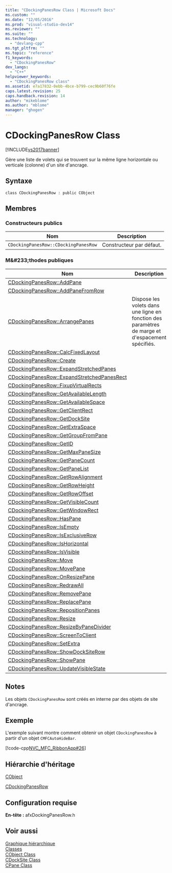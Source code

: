 ```yaml
---
title: "CDockingPanesRow Class | Microsoft Docs"
ms.custom: ""
ms.date: "12/05/2016"
ms.prod: "visual-studio-dev14"
ms.reviewer: ""
ms.suite: ""
ms.technology: 
  - "devlang-cpp"
ms.tgt_pltfrm: ""
ms.topic: "reference"
f1_keywords: 
  - "CDockingPanesRow"
dev_langs: 
  - "C++"
helpviewer_keywords: 
  - "CDockingPanesRow class"
ms.assetid: e7a17832-0ebb-4bce-b799-cec9b60f76fe
caps.latest.revision: 25
caps.handback.revision: 14
author: "mikeblome"
ms.author: "mblome"
manager: "ghogen"
---
```

# CDockingPanesRow Class
[!INCLUDE[vs2017banner](../../assembler/inline/includes/vs2017banner.md)]

Gère une liste de volets qui se trouvent sur la même ligne horizontale ou verticale \(colonne\) d'un site d'ancrage.  
  
## Syntaxe  
  
```  
class CDockingPanesRow : public CObject  
```  
  
## Membres  
  
### Constructeurs publics  
  
|Nom|Description|  
|---------|-----------------|  
|`CDockingPanesRow::CDockingPanesRow`|Constructeur par défaut.|  
  
### M&\#233;thodes publiques  
  
|Nom|Description|  
|---------|-----------------|  
|[CDockingPanesRow::AddPane](../Topic/CDockingPanesRow::AddPane.md)||  
|[CDockingPanesRow::AddPaneFromRow](../Topic/CDockingPanesRow::AddPaneFromRow.md)||  
|[CDockingPanesRow::ArrangePanes](../Topic/CDockingPanesRow::ArrangePanes.md)|Dispose les volets dans une ligne en fonction des paramètres de marge et d'espacement spécifiés.|  
|[CDockingPanesRow::CalcFixedLayout](../Topic/CDockingPanesRow::CalcFixedLayout.md)||  
|[CDockingPanesRow::Create](../Topic/CDockingPanesRow::Create.md)||  
|[CDockingPanesRow::ExpandStretchedPanes](../Topic/CDockingPanesRow::ExpandStretchedPanes.md)||  
|[CDockingPanesRow::ExpandStretchedPanesRect](../Topic/CDockingPanesRow::ExpandStretchedPanesRect.md)||  
|[CDockingPanesRow::FixupVirtualRects](../Topic/CDockingPanesRow::FixupVirtualRects.md)||  
|[CDockingPanesRow::GetAvailableLength](../Topic/CDockingPanesRow::GetAvailableLength.md)||  
|[CDockingPanesRow::GetAvailableSpace](../Topic/CDockingPanesRow::GetAvailableSpace.md)||  
|[CDockingPanesRow::GetClientRect](../Topic/CDockingPanesRow::GetClientRect.md)||  
|[CDockingPanesRow::GetDockSite](../Topic/CDockingPanesRow::GetDockSite.md)||  
|[CDockingPanesRow::GetExtraSpace](../Topic/CDockingPanesRow::GetExtraSpace.md)||  
|[CDockingPanesRow::GetGroupFromPane](../Topic/CDockingPanesRow::GetGroupFromPane.md)||  
|[CDockingPanesRow::GetID](../Topic/CDockingPanesRow::GetID.md)||  
|[CDockingPanesRow::GetMaxPaneSize](../Topic/CDockingPanesRow::GetMaxPaneSize.md)||  
|[CDockingPanesRow::GetPaneCount](../Topic/CDockingPanesRow::GetPaneCount.md)||  
|[CDockingPanesRow::GetPaneList](../Topic/CDockingPanesRow::GetPaneList.md)||  
|[CDockingPanesRow::GetRowAlignment](../Topic/CDockingPanesRow::GetRowAlignment.md)||  
|[CDockingPanesRow::GetRowHeight](../Topic/CDockingPanesRow::GetRowHeight.md)||  
|[CDockingPanesRow::GetRowOffset](../Topic/CDockingPanesRow::GetRowOffset.md)||  
|[CDockingPanesRow::GetVisibleCount](../Topic/CDockingPanesRow::GetVisibleCount.md)||  
|[CDockingPanesRow::GetWindowRect](../Topic/CDockingPanesRow::GetWindowRect.md)||  
|[CDockingPanesRow::HasPane](../Topic/CDockingPanesRow::HasPane.md)||  
|[CDockingPanesRow::IsEmpty](../Topic/CDockingPanesRow::IsEmpty.md)||  
|[CDockingPanesRow::IsExclusiveRow](../Topic/CDockingPanesRow::IsExclusiveRow.md)||  
|[CDockingPanesRow::IsHorizontal](../Topic/CDockingPanesRow::IsHorizontal.md)||  
|[CDockingPanesRow::IsVisible](../Topic/CDockingPanesRow::IsVisible.md)||  
|[CDockingPanesRow::Move](../Topic/CDockingPanesRow::Move.md)||  
|[CDockingPanesRow::MovePane](../Topic/CDockingPanesRow::MovePane.md)||  
|[CDockingPanesRow::OnResizePane](../Topic/CDockingPanesRow::OnResizePane.md)||  
|[CDockingPanesRow::RedrawAll](../Topic/CDockingPanesRow::RedrawAll.md)||  
|[CDockingPanesRow::RemovePane](../Topic/CDockingPanesRow::RemovePane.md)||  
|[CDockingPanesRow::ReplacePane](../Topic/CDockingPanesRow::ReplacePane.md)||  
|[CDockingPanesRow::RepositionPanes](../Topic/CDockingPanesRow::RepositionPanes.md)||  
|[CDockingPanesRow::Resize](../Topic/CDockingPanesRow::Resize.md)||  
|[CDockingPanesRow::ResizeByPaneDivider](../Topic/CDockingPanesRow::ResizeByPaneDivider.md)||  
|[CDockingPanesRow::ScreenToClient](../Topic/CDockingPanesRow::ScreenToClient.md)||  
|[CDockingPanesRow::SetExtra](../Topic/CDockingPanesRow::SetExtra.md)||  
|[CDockingPanesRow::ShowDockSiteRow](../Topic/CDockingPanesRow::ShowDockSiteRow.md)||  
|[CDockingPanesRow::ShowPane](../Topic/CDockingPanesRow::ShowPane.md)||  
|[CDockingPanesRow::UpdateVisibleState](../Topic/CDockingPanesRow::UpdateVisibleState.md)||  
  
## Notes  
 Les objets `CDockingPanesRow` sont créés en interne par des objets de site d'ancrage.  
  
## Exemple  
 L'exemple suivant montre comment obtenir un objet `CDockingPanesRow` à partir d'un objet `CMFCAutoHideBar`.  
  
 [!code-cpp[NVC_MFC_RibbonApp#26](../../mfc/reference/codesnippet/CPP/cdockingpanesrow-class_1.cpp)]  
  
## Hiérarchie d'héritage  
 [CObject](../../mfc/reference/cobject-class.md)  
  
 [CDockingPanesRow](../../mfc/reference/cdockingpanesrow-class.md)  
  
## Configuration requise  
 **En\-tête :** afxDockingPanesRow.h  
  
## Voir aussi  
 [Graphique hiérarchique](../../mfc/hierarchy-chart.md)   
 [Classes](../../mfc/reference/mfc-classes.md)   
 [CObject Class](../../mfc/reference/cobject-class.md)   
 [CDockSite Class](../../mfc/reference/cdocksite-class.md)   
 [CPane Class](../../mfc/reference/cpane-class.md)